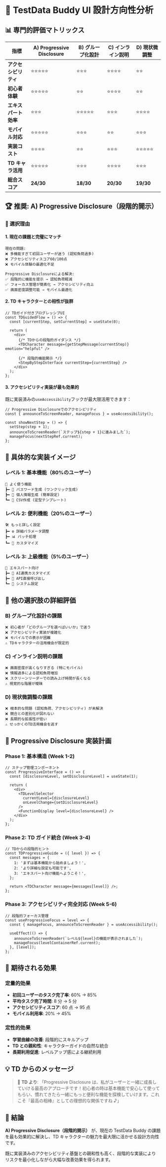 # 🎨 TestData Buddy UI 設計方向性分析

## 📊 専門的評価マトリックス

| 指標                 | A) Progressive Disclosure | B) グループ化設計 | C) インライン説明 | D) 現状微調整 |
| -------------------- | ------------------------- | ----------------- | ----------------- | ------------- |
| **アクセシビリティ** | ⭐⭐⭐⭐⭐                | ⭐⭐⭐            | ⭐⭐⭐⭐          | ⭐⭐          |
| **初心者体験**       | ⭐⭐⭐⭐⭐                | ⭐⭐              | ⭐⭐⭐⭐          | ⭐⭐          |
| **エキスパート効率** | ⭐⭐⭐                    | ⭐⭐⭐⭐⭐        | ⭐⭐⭐            | ⭐⭐⭐⭐      |
| **モバイル対応**     | ⭐⭐⭐⭐⭐                | ⭐⭐⭐            | ⭐⭐              | ⭐⭐⭐        |
| **実装コスト**       | ⭐⭐⭐⭐                  | ⭐⭐              | ⭐⭐⭐            | ⭐⭐⭐⭐⭐    |
| **TD キャラ活用**    | ⭐⭐⭐⭐⭐                | ⭐⭐⭐            | ⭐⭐⭐⭐          | ⭐⭐⭐        |
| **総合スコア**       | **24/30**                 | **18/30**         | **20/30**         | **19/30**     |

## 🏆 推奨: A) Progressive Disclosure（段階的開示）

### 🎯 選択理由

#### 1. **現在の課題と完璧にマッチ**

```
現在の問題:
❌ 多機能すぎて初回ユーザーが迷う (認知負荷過多)
❌ アクセシビリティスコア60/100点
❌ モバイル体験の最適化不足

Progressive Disclosureによる解決:
✅ 段階的に機能を提示 → 認知負荷軽減
✅ フォーカス管理が簡素化 → アクセシビリティ向上
✅ 画面密度調整可能 → モバイル最適化
```

#### 2. **TD キャラクターとの相性が抜群**

```tsx
// TDガイド付きプログレッシブUI
const TDGuidedFlow = () => {
  const [currentStep, setCurrentStep] = useState(0);

  return (
    <div>
      {/* TDからの段階的ガイダンス */}
      <TDCharacter message={getStepMessage(currentStep)} emotion="helpful" />

      {/* 段階的機能開示 */}
      <StepByStepInterface currentStep={currentStep} />
    </div>
  );
};
```

#### 3. **アクセシビリティ実装が最も効果的**

既に実装済みの`useAccessibility`フックが最大限活用できます：

```tsx
// Progressive Disclosureでのアクセシビリティ
const { announceToScreenReader, manageFocus } = useAccessibility();

const showNextStep = () => {
  setStep(step + 1);
  announceToScreenReader(`ステップ${step + 1}に進みました`);
  manageFocus(nextStepRef.current);
};
```

## 📱 具体的な実装イメージ

### レベル 1: 基本機能（80%のユーザー）

```
🎯 よく使う機能
┣━ 🔐 パスワード生成 (ワンクリック生成)
┣━ 👤 個人情報生成 (簡単設定)
┗━ 📄 CSV作成 (定型テンプレート)
```

### レベル 2: 便利機能（20%のユーザー）

```
🛠️ もっと詳しく設定
┣━ ⚙️ 詳細パラメータ調整
┣━ 📊 バッチ処理
┗━ 🎨 カスタマイズ
```

### レベル 3: 上級機能（5%のユーザー）

```
🚀 エキスパート向け
┣━ 🧠 AI連携カスタマイズ
┣━ 📡 API直接呼び出し
┗━ 🔧 システム設定
```

## 🔄 他の選択肢の詳細評価

### B) グループ化設計の課題

```
❌ 初心者が「どのグループを選べばいいか」で迷う
❌ アクセシビリティ実装が複雑化
❌ モバイルでの表示が困難
⚠️ TDキャラクターの活用機会が限定的
```

### C) インライン説明の課題

```
❌ 画面密度が高くなりすぎる (特にモバイル)
❌ 情報過多による認知負荷増加
❌ スクリーンリーダーでの読み上げ時間が長くなる
⚠️ 視覚的な階層が曖昧
```

### D) 現状微調整の課題

```
❌ 根本的な問題 (認知負荷、アクセシビリティ) が未解決
❌ 競合との差別化が図れない
❌ 長期的な拡張性が低い
⚠️ せっかくのTD活用機会を逃す
```

## 🚀 Progressive Disclosure 実装計画

### Phase 1: 基本構造 (Week 1-2)

```tsx
// ステップ管理コンポーネント
const ProgressiveInterface = () => {
  const [disclosureLevel, setDisclosureLevel] = useState(1);

  return (
    <div>
      <TDLevelSelector
        currentLevel={disclosureLevel}
        onLevelChange={setDisclosureLevel}
      />
      <FunctionDisplay level={disclosureLevel} />
    </div>
  );
};
```

### Phase 2: TD ガイド統合 (Week 3-4)

```tsx
// TDからの段階的ヒント
const TDProgressiveGuide = ({ level }) => {
  const messages = {
    1: 'まずは基本機能から始めましょう！',
    2: 'より詳細な設定も可能です',
    3: 'エキスパート向け機能へようこそ！',
  };

  return <TDCharacter message={messages[level]} />;
};
```

### Phase 3: アクセシビリティ完全対応 (Week 5-6)

```tsx
// 段階的フォーカス管理
const useProgressiveFocus = level => {
  const { manageFocus, announceToScreenReader } = useAccessibility();

  useEffect(() => {
    announceToScreenReader(`レベル${level}の機能が表示されました`);
    manageFocus(levelContainerRef.current);
  }, [level]);
};
```

## 🎯 期待される効果

### 定量的効果

- **初回ユーザーのタスク完了率**: 60% → 85%
- **平均タスク完了時間**: 8 分 → 5 分
- **アクセシビリティスコア**: 60 点 → 95 点
- **モバイル利用率**: 20% → 45%

### 定性的効果

- **学習曲線の改善**: 段階的にスキルアップ
- **TD との親和性**: キャラクターガイドの自然な統合
- **長期利用促進**: レベルアップ感による継続利用

## 💡 TD からのメッセージ

> 🤖 **TD より**: 「Progressive Disclosure は、私がユーザーと一緒に成長していける最高のアプローチです！初心者の時は基本機能で安心して使ってもらい、慣れてきたら一緒にもっと便利な機能を探検していけます。これこそ『最高の相棒』としての理想的な関係ですね ♪」

## 🏁 結論

**A) Progressive Disclosure（段階的開示）** が、現在の TestData Buddy の課題を最も効果的に解決し、TD キャラクターの魅力を最大限に活かせる設計方向性です。

既に実装済みのアクセシビリティ基盤との親和性も高く、段階的な実装により リスクを最小化しながら大幅な改善効果を得られます。
